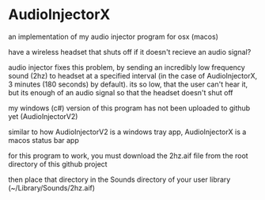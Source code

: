 # AudioInjectorX

an implementation of my audio injector program for osx (macos)

have a wireless headset that shuts off if it doesn't recieve an audio signal?

audio injector fixes this problem, by sending an incredibly low frequency sound (2hz) to headset at a specified interval (in the case of AudioInjectorX, 3 minutes (180 seconds) by default).  its so low, that the user can't hear it, but its enough of an audio signal so that the headset doesn't shut off

my windows (c#) version of this program has not been uploaded to github yet (AudioInjectorV2)

similar to how AudioInjectorV2 is a windows tray app, AudioInjectorX is a macos status bar app

for this program to work, you must download the 2hz.aif file from the root directory of this github project

then place that directory in the Sounds directory of your user library (~/Library/Sounds/2hz.aif)
